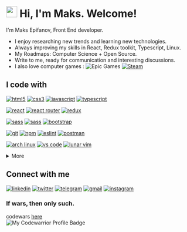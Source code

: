 <h1><img src="https://emojis.slackmojis.com/emojis/images/1531849430/4246/blob-sunglasses.gif?1531849430" width="30"/> Hi, I'm Maks. Welcome!</h1>

I'm Maks Epifanov, Front End developer.

- I enjoy researching new trends and learning new technologies.
- Always improving my skills in React, Redux toolkit, Typescript, Linux.
- My Roadmaps: Computer Science + Open Source.
- Write to me, ready for communication and interesting discussions.
- I also love computer games : 
![Epic Games](https://img.shields.io/badge/-PERSLL-313131?style=flat-square&logo=epicgames&logoColor=white&)
[![Steam](https://img.shields.io/badge/-GUDINI-000000?style=flat-square&logo=steam&logoColor=white&)](https://steamcommunity.com/profiles/76561198242817252/)

## I code with

<a href="https://html.spec.whatwg.org/"><img src="https://img.shields.io/badge/HTML5-%23E34F26.svg?style=flat-square&logo=html5&logoColor=white" alt="html5" /></a>
<a href="https://www.w3.org/Style/CSS/"><img src="https://img.shields.io/badge/CSS3-%231572B6.svg?style=flat-square&logo=css3&logoColor=white" alt="css3" /></a>
<a href="https://www.ecma-international.org/publications-and-standards/standards/ecma-262/"><img src="https://img.shields.io/badge/Javascript-%23323330.svg?style=flat-square&logo=javascript&logoColor=%23F7DF1E" alt="javascript" /></a>
<a href="https://www.typescriptlang.org/"><img src="https://img.shields.io/badge/Typescript-%23007ACC.svg?style=flat-square&logo=typescript&logoColor=white" alt="typescript" /></a>

<a href="https://reactjs.org/"><img src="https://img.shields.io/badge/React-%2320232a.svg?style=flat-square&logo=react&logoColor=%2361DAFB" alt="react" /></a>
<a href="https://reactrouter.com/"><img src="https://img.shields.io/badge/React_Router-CA4245?style=flat-square&logo=react-router&logoColor=white" alt="react router" /></a>
<a href="https://redux-toolkit.js.org/"><img src="https://img.shields.io/badge/Redux-%23593d88.svg?style=flat-square&logo=redux&logoColor=white" alt="redux" /></a>


<a href="https://sass-lang.com/"><img src="https://img.shields.io/badge/SASS-hotpink.svg?style=flat-square&logo=SASS&logoColor=white" alt="sass" /></a>
<a href="https://sass-lang.com/"><img src="https://img.shields.io/badge/CSS Modules-000000?style=flat-square&logo=cssmodules&logoColor=white" alt="sass" /></a>
<a href="https://getbootstrap.com/"><img src="https://img.shields.io/badge/Bootstrap-%23563D7C.svg?style=flat-square&logo=bootstrap&logoColor=white" alt="bootstrap" /></a>


<a href="https://git-scm.com/"><img src="https://img.shields.io/badge/GIT-%23F05033.svg?style=flat-square&logo=git&logoColor=white" alt="git" /></a>
<a href="https://www.npmjs.com/"><img src="https://img.shields.io/badge/NPM-%23000000.svg?style=flat-square&logo=npm&logoColor=white" alt="npm" /></a>
<a href="https://eslint.org/"><img src="https://img.shields.io/badge/ESLint-4B3263?style=flat-square&logo=eslint&logoColor=white" alt="eslint" /></a>
<a href="https://www.postman.com/"><img src="https://img.shields.io/badge/Postman-FF6C37?style=flat-square&logo=postman&logoColor=white" alt="postman" /></a>

<a href="https://archlinux.org/"><img src="https://img.shields.io/badge/Arch%20Linux-1793D1?logo=arch-linux&logoColor=fff&style=flat-square" alt="arch linux" /></a>
<a href="https://code.visualstudio.com/"><img src="https://img.shields.io/badge/Visual%20Studio%20Code-0078d7.svg?style=flat-square&logo=visual-studio-code&logoColor=white" alt="vs code" /></a>
<a href="https://www.lunarvim.org/"><img src="https://img.shields.io/badge/NeoVim-%2357A143.svg?&style=flat-square&logo=neovim&logoColor=white" alt="lunar vim" /></a>

<details>
  <summary>More</summary>
  <a href="https://www.mongodb.com/"><img src="https://img.shields.io/badge/MongoDB-%234ea94b.svg?style=flat-square&logo=mongodb&logoColor=white" alt="mongodb" /></a>
   <a href="https://codepen.io/"><img src="https://img.shields.io/badge/Codepen-000000?style=flat-square&logo=codepen&logoColor=white" alt="codepen" /></a>
   <a href="https://expressjs.com/"><img src="https://img.shields.io/badge/Express.js-%23404d59.svg?style=flat-square&logo=express&logoColor=%2361DAFB" alt="express" /></a>
   <a href="https://www.figma.com/"><img src="https://img.shields.io/badge/Figma-%23F24E1E.svg?style=flat-square&logo=figma&logoColor=white" alt="figma" /></a>
  </ul>
</details>

## Connect with me

<a href="https://www.linkedin.com/in/maks-epifanov-39723722b/"><img src="https://img.shields.io/badge/linkedin-%230077B5.svg?style=for-the-badge&logo=linkedin&logoColor=white" alt="linkedin" /></a>
<a href="https://twitter.com/klimov4_maks"><img src="https://img.shields.io/badge/Twitter-%231DA1F2.svg?style=for-the-badge&logo=Twitter&logoColor=white" alt="twitter" /></a>
<a href="https://t.me/maksepifanov"><img src="https://img.shields.io/badge/Telegram-2CA5E0?style=for-the-badge&logo=telegram&logoColor=white" alt="telegram" /></a>
<a href="mailto:maksepifanovbr@gmail.com"><img src="https://img.shields.io/badge/Gmail-D14836?style=for-the-badge&logo=gmail&logoColor=white" alt="gmail" /></a>
<a href="https://www.instagram.com/mob_hlop"><img src="https://img.shields.io/badge/Instagram-%23E4405F.svg?style=for-the-badge&logo=Instagram&logoColor=white" alt="instagram"/></a>

### If wars, then only such.
 codewars [here](https://www.codewars.com/users/MaksEpifanov)  
![My Codewarrior Profile Badge](https://www.codewars.com/users/MaksEpifanov/badges/small)

